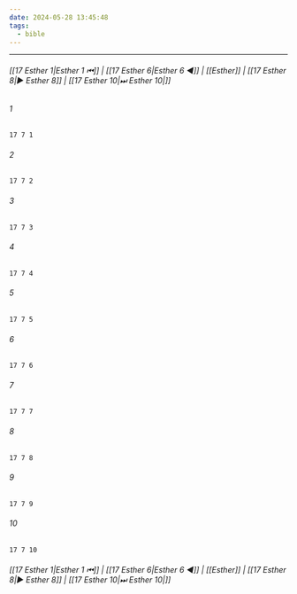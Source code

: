 ```yaml
---
date: 2024-05-28 13:45:48
tags:
  - bible
---
```

___

###### [[17 Esther 1|Esther 1 ⏮]] | [[17 Esther 6|Esther 6 ◀]] | [[Esther]] | [[17 Esther 8|▶ Esther 8]] | [[17 Esther 10|⏭ Esther 10|]]

###### 1
``` verse
17 7 1 
```
###### 2
``` verse
17 7 2 
```
###### 3
``` verse
17 7 3 
```
###### 4
``` verse
17 7 4 
```
###### 5
``` verse
17 7 5 
```
###### 6
``` verse
17 7 6 
```
###### 7
``` verse
17 7 7 
```
###### 8
``` verse
17 7 8 
```
###### 9
``` verse
17 7 9 
```
###### 10
``` verse
17 7 10 
```

###### [[17 Esther 1|Esther 1 ⏮]] | [[17 Esther 6|Esther 6 ◀]] | [[Esther]] | [[17 Esther 8|▶ Esther 8]] | [[17 Esther 10|⏭ Esther 10|]]

